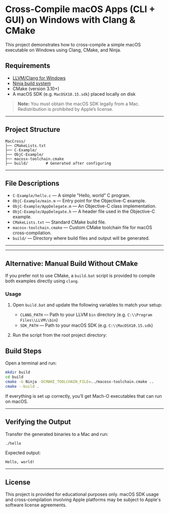 # Cross-Compile macOS Apps (CLI + GUI) on Windows with Clang & CMake

This project demonstrates how to cross-compile a simple macOS executable on Windows using Clang, CMake, and Ninja.

## Requirements

- [LLVM/Clang for Windows](https://releases.llvm.org/)
- [Ninja build system](https://github.com/ninja-build/ninja/releases)
- CMake (version 3.10+)
- A macOS SDK (e.g. `MacOSX10.15.sdk`) placed locally on disk

>**Note:** You must obtain the macOS SDK legally from a Mac. Redistribution is prohibited by Apple’s license.

---

## Project Structure

```
MacCross/
├── CMakeLists.txt
├── C-Example/
├── ObjC-Example/
├── macosx-toolchain.cmake
├── build/        # Generated after configuring
```

---

## File Descriptions

- `C-Example/hello.c` — A simple "Hello, world" C program.
- `ObjC-Example/main.m` — Entry point for the Objective-C example.
- `ObjC-Example/AppDelegate.m` — An Objective-C class implementation.
- `ObjC-Example/AppDelegate.h` — A header file used in the Objective-C example.
- `CMakeLists.txt` — Standard CMake build file.
- `macosx-toolchain.cmake` — Custom CMake toolchain file for macOS cross-compilation.
- `build/` — Directory where build files and output will be generated.


---

---

## Alternative: Manual Build Without CMake

If you prefer not to use CMake, a `build.bat` script is provided to compile both examples directly using `clang`.

### Usage

1. Open `build.bat` and update the following variables to match your setup:
   - `CLANG_PATH` — Path to your LLVM `bin` directory (e.g. `C:\\Program Files\\LLVM\\bin`)
   - `SDK_PATH` — Path to your macOS SDK (e.g. `C:\\MacOSX10.15.sdk`)

2. Run the script from the root project directory:


## Build Steps

Open a terminal and run:

```bash
mkdir build
cd build
cmake -G Ninja -DCMAKE_TOOLCHAIN_FILE=../macosx-toolchain.cmake ..
cmake --build .
```

If everything is set up correctly, you’ll get Mach-O executables that can run on macOS.

---

## Verifying the Output

Transfer the generated binaries to a Mac and run:

```bash
./hello
```

Expected output:

```
Hello, world!
```

---

## License

This project is provided for educational purposes only. macOS SDK usage and cross-compilation involving Apple platforms may be subject to Apple's software license agreements.
